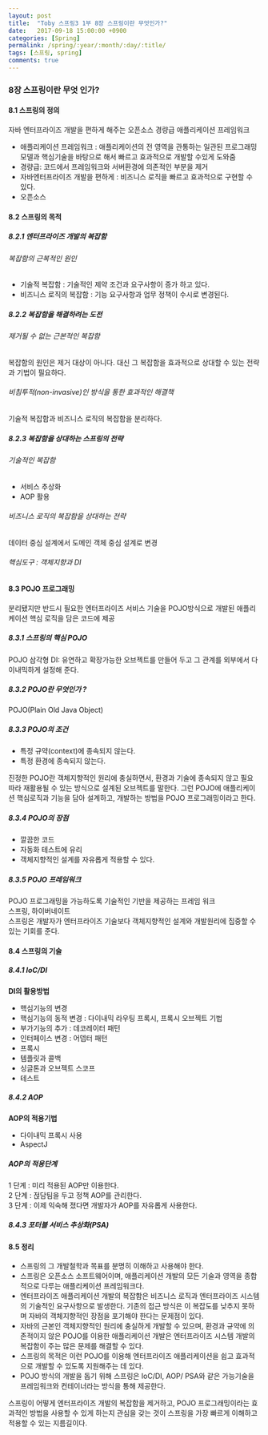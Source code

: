 ```yaml
---
layout: post
title:  "Toby 스프링3 1부 8장 스프링이란 무엇인가?"
date:   2017-09-18 15:00:00 +0900
categories: [Spring]
permalink: /spring/:year/:month/:day/:title/
tags: [스프링, spring]
comments: true
---
```


### 8장 스프링이란 무엇 인가?
#### 8.1 스프링의 정의   
자바 엔터프라이즈 개발을 편하게 해주는 오픈소스 경량급 애플리케이션 프레임워크   
- 애플리케이션 프레임워크 : 애플리케이션의 전 영역을 관통하는 일관된 프로그래밍 모델과 핵심기술을 바탕으로 해서 빠르고 효과적으로 개발할 수있게 도와줌
- 경량급: 코드에서 프레임워크와 서버환경에 의존적인 부분을 제거
- 자바엔터프라이즈 개발을 편하게 : 비즈니스 로직을 빠르고 효과적으로 구현할 수 있다.
- 오픈소스

#### 8.2 스프링의 목적
##### 8.2.1 엔터프라이즈 개발의 복잡함
###### 복잡함의 근복적인 원인
- 기술적 복잡함 : 기술적인 제약 조건과 요구사항이 증가 하고 있다.
- 비즈니스 로직의 복잡함 : 기능 요구사항과 업무 정책이 수시로 변경된다.

##### 8.2.2 복잡함을 해결하려는 도전
###### 제거될 수 없는 근본적인 복잡함
복잡함의 원인은 제거 대상이 아니다. 대신 그 복잡함을 효과적으로 상대할 수 있는 전략과 기법이 필요하다.   

###### 비침투적(non-invasive)인 방식을 통한 효과적인 해결책
기술적 복잡함과 비즈니스 로직의 복잡함을 분리하다.   

##### 8.2.3 복잡함을 상대하는 스프링의 전략

###### 기술적인 복잡함
- 서비스 추상화
- AOP 활용

###### 비즈니스 로직의 복잡함을 상대하는 전략
데이터 중심 설계에서 도메인 객체 중심 설계로 변경   

###### 핵심도구 : 객체지향과 DI

#### 8.3 POJO 프로그래밍
분리됐지만 반드시 필요한 엔터프라이즈 서비스 기술을 POJO방식으로 개발된 애플리케이션 핵심 로직을 담은 코드에 제공

##### 8.3.1 스프링의 핵심 POJO
POJO 삼각형
DI: 유연하고 확장가능한 오브젝트를 만들어 두고 그 관계를 외부에서 다이내믹하게 설정해 준다.

##### 8.3.2 POJO란 무엇인가 ?
POJO(Plain Old Java Object)

##### 8.3.3 POJO의 조건
- 특정 규약(context)에 종속되지 않는다.
- 특정 환경에 종속되지 않는다.

진정한 POJO란 객체지향적인 원리에 충실하면서, 환경과 기술에 종속되지 않고 필요 따라 재활용될 수 있는 방식으로 설계된 오브젝트를 말한다. 그런 POJO에 애플리케이션 핵심로직과 기능을 담아 설계하고, 개발하는 방법을 POJO 프로그래밍이라고 한다.   

##### 8.3.4 POJO의 장점
- 깔끔한 코드
- 자동화 테스트에 유리
- 객체지향적인 설계를 자유롭게 적용할 수 있다.

##### 8.3.5 POJO 프레임워크
POJO 프로그래밍을 가능하도록 기술적인 기반을 제공하는 프레임 워크   
스프링, 하이버네이트   
스프링은 개발자가 엔터프라이즈 기술보다 객체지향적인 설계와 개발원리에 집중할 수 있는 기회를 준다.   

#### 8.4 스프링의 기술
##### 8.4.1 IoC/DI
**DI의 활용방법**
- 핵심기능의 변경
- 핵심기능의 동적 변경 : 다이내믹 라우팅 프록시, 프록시 오브젝트 기법
- 부가기능의 추가 : 데코레이터 패턴
- 인터페이스 변경 : 어뎁터 패턴
- 프록시
- 템플릿과 콜백
- 싱글톤과 오브젝트 스코프
- 테스트

##### 8.4.2 AOP
**AOP의 적용기법**
- 다이내믹 프록시 사용
- AspectJ

##### AOP의 적용단계
1 단계 : 미리 적용된 AOP만 이용한다.   
2 단계 : 젅담팀을 두고 정책 AOP를 관리한다.   
3 단계 : 이제 익숙해 졌다면 개발자가 AOP를 자유롭게 사용한다.   

##### 8.4.3 포터블 서비스 추상화(PSA)

#### 8.5 정리
- 스프링의 그 개발철학과 목표를 분명히 이해하고 사용해야 한다.
- 스프링은 오픈소스 소프트웨어이며, 애플리케이션 개발의 모든 기술과 영역을 종합적으로 다루는 애플리케이션 프레임워크다.
- 엔터프라이즈 애플리케이션 개발의 복잡함은 비즈니스 로직과 엔터프라이즈 시스템의 기술적인 요구사항으로 발생한다. 기존의 접근 방식은 이 복잡도를 낮추지 못하며 자바의 객체지향적인 장점을 포기해야 한다는 문제점이 있다.
- 자바의 근본인 객체지향적인 원리에 충실하게 개발할 수 있으며, 환경과 규약에 의존적이지 않은 POJO를 이용한 애플리케이션 개발은 엔터프라이즈 시스템 개발의 복잡함이 주는 많은 문제를 해결할 수 있다.
- 스프링의 목적은 이런 POJO를 이용해 엔터프라이즈 애플리케이션을 쉽고 효과적으로 개발할 수 있도록 지원해주는 데 있다.
- POJO 방식의 개발을 돕기 위해 스프링은 IoC/DI, AOP/ PSA와 같은 가능기술을 프레임워크와 컨테이너라는 방식을 통해 제공한다.   

스프링이 어떻게 엔터프라이즈 개발의 복잡함을 제거하고, POJO 프로그래밍이라는 효과적인 방법을 사용할 수 있게 하는지 관심을 갖는 것이 스프링을 가장 빠르게 이해하고 적용할 수 있는 지름길이다.   
